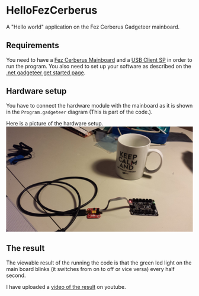 HelloFezCerberus
================

A "Hello world" application on the Fez Cerberus Gadgeteer mainboard.

Requirements
------------

You need to have a [Fez Cerberus Mainboard](https://www.ghielectronics.com/catalog/product/349) and a [USB Client SP](https://www.ghielectronics.com/catalog/product/33) in order to run the program. 
You also need to set up your software as described on the [.net gadgeteer get started page](http://www.netmf.com/gadgeteer/get-started.aspx).

Hardware setup
--------------

You have to connect the hardware module with the mainboard as it is shown in the `Program.gadgeteer` diagram (This is part of the code.). 

Here is a picture of the hardware setup. ![picture of the hardware setup](HelloFezCerberus.jpg)

The result
----------

The viewable result of the running the code is that the green led light on the main board blinks (it switches from on to off or vice versa) every half second.

I have uploaded a [video of the result](http://youtu.be/N9JHj3aMxAk) on youtube.